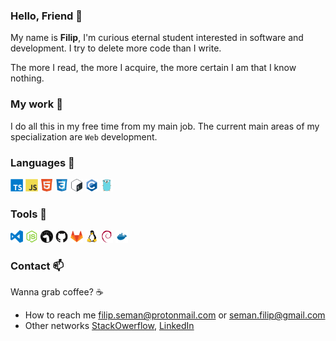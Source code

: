 ### Hello, Friend 👋

My name is **Filip**, I'm curious eternal student interested in software and
development. I try to delete more code than I write.

The more I read, the more I acquire, the more certain I am that I know nothing.

### My work 🧗

I do all this in my free time from my main job. The current main areas of my
specialization are `Web` development.

### Languages 📜

<code><img height="20" src="icons/typescript.svg"></code>
<code><img height="20" src="icons/javascript.svg"></code>
<code><img height="20" src="icons/html.svg"></code>
<code><img height="20" src="icons/css3.svg"></code>
<code><img height="20" src="icons/bash.svg"></code>
<code><img height="20" src="icons/c.svg"></code>
<code><img height="20" src="icons/go.svg"></code>

### Tools 🔨

<code><img height="20" src="icons/visual-studio-code.svg"></code>
<code><img height="20" src="icons/node-js.svg"></code>
<code><img height="20" src="icons/deno.svg"></code>
<code><img height="20" src="icons/github.svg"></code>
<code><img height="20" src="icons/gitlab.svg"></code>
<code><img height="20" src="icons/linux.svg"></code>
<code><img height="20" src="icons/debian.svg"></code>
<code><img height="20" src="icons/docker.svg"></code>

### Contact 📫

Wanna grab coffee? ☕

- How to reach me <filip.seman@protonmail.com> or <seman.filip@gmail.com>
- Other networks [StackOwerflow], [LinkedIn]

[StackOwerflow]: https://stackoverflow.com/users/4396730
[LinkedIn]: https://www.linkedin.com/in/filipseman
